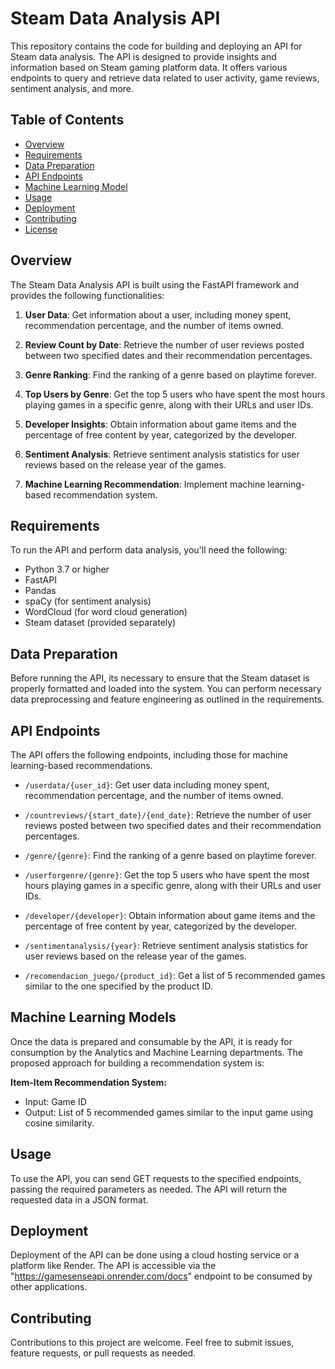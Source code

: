 # Steam Data Analysis API

This repository contains the code for building and deploying an API for Steam data analysis. The API is designed to provide insights and information based on Steam gaming platform data. It offers various endpoints to query and retrieve data related to user activity, game reviews, sentiment analysis, and more.

## Table of Contents
- [Overview](#overview)
- [Requirements](#requirements)
- [Data Preparation](#data-preparation)
- [API Endpoints](#api-endpoints)
- [Machine Learning Model](#machine-learning-model)
- [Usage](#usage)
- [Deployment](#deployment)
- [Contributing](#contributing)
- [License](#license)

## Overview

The Steam Data Analysis API is built using the FastAPI framework and provides the following functionalities:

1. **User Data**: Get information about a user, including money spent, recommendation percentage, and the number of items owned.

2. **Review Count by Date**: Retrieve the number of user reviews posted between two specified dates and their recommendation percentages.

3. **Genre Ranking**: Find the ranking of a genre based on playtime forever.

4. **Top Users by Genre**: Get the top 5 users who have spent the most hours playing games in a specific genre, along with their URLs and user IDs.

5. **Developer Insights**: Obtain information about game items and the percentage of free content by year, categorized by the developer.

6. **Sentiment Analysis**: Retrieve sentiment analysis statistics for user reviews based on the release year of the games.

7. **Machine Learning Recommendation**: Implement machine learning-based recommendation system.


## Requirements

To run the API and perform data analysis, you'll need the following:

- Python 3.7 or higher
- FastAPI
- Pandas
- spaCy (for sentiment analysis)
- WordCloud (for word cloud generation)
- Steam dataset (provided separately)

## Data Preparation

Before running the API, its necessary to ensure that the Steam dataset is properly formatted and loaded into the system. You can perform necessary data preprocessing and feature engineering as outlined in the requirements.

## API Endpoints

The API offers the following endpoints, including those for machine learning-based recommendations.

- `/userdata/{user_id}`: Get user data including money spent, recommendation percentage, and the number of items owned.

- `/countreviews/{start_date}/{end_date}`: Retrieve the number of user reviews posted between two specified dates and their recommendation percentages.

- `/genre/{genre}`: Find the ranking of a genre based on playtime forever.

- `/userforgenre/{genre}`: Get the top 5 users who have spent the most hours playing games in a specific genre, along with their URLs and user IDs.

- `/developer/{developer}`: Obtain information about game items and the percentage of free content by year, categorized by the developer.

- `/sentimentanalysis/{year}`: Retrieve sentiment analysis statistics for user reviews based on the release year of the games.

- `/recomendacion_juego/{product_id}`: Get a list of 5 recommended games similar to the one specified by the product ID.

## Machine Learning Models

Once the data is prepared and consumable by the API, it is ready for consumption by the Analytics and Machine Learning departments. The proposed approach for building a recommendation system is:

**Item-Item Recommendation System:**
   - Input: Game ID
   - Output: List of 5 recommended games similar to the input game using cosine similarity.

## Usage

To use the API, you can send GET requests to the specified endpoints, passing the required parameters as needed. The API will return the requested data in a JSON format.

## Deployment

Deployment of the API can be done using a cloud hosting service or a platform like Render. The API is accessible via the "https://gamesenseapi.onrender.com/docs" endpoint to be consumed by other applications.

## Contributing

Contributions to this project are welcome. Feel free to submit issues, feature requests, or pull requests as needed.

